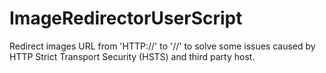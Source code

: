 # ImageRedirectorUserScript

Redirect images URL from 'HTTP://' to '//' to solve some issues caused by HTTP Strict Transport Security (HSTS) and third party host. 
